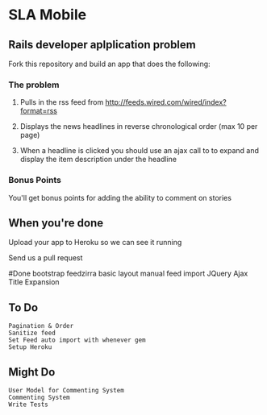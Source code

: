 # SLA Mobile

## Rails developer aplplication problem


Fork this repository and build an app that does the following:


### The problem

1. Pulls in the rss feed from http://feeds.wired.com/wired/index?format=rss

2. Displays the news headlines in reverse chronological order (max 10 per page)

3. When a headline is clicked you should use an ajax call to to expand and display the item description under the headline


### Bonus Points

You'll get bonus points for adding the ability to comment on stories


## When you're done

Upload your app to Heroku so we can see it running

Send us a pull request


#Done
 bootstrap
 feedzirra
 basic layout
 manual feed import
 JQuery Ajax Title Expansion

## To Do
	Pagination & Order
	Sanitize feed
	Set Feed auto import with whenever gem
	Setup Heroku
	
## Might Do
	User Model for Commenting System
	Commenting System
	Write Tests
	
	
